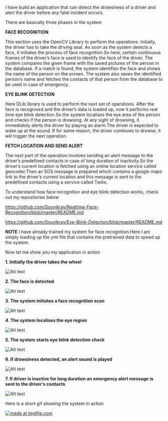 I have build an application that can detect the drowsiness of a driver and alert the driver before any fatal incident occurs.

There are basically three phases in the system

 **FACE RECOGNITION**
 
This section uses the OpenCV Library to perform the operations. Initially, the driver has to take the driving seat. As soon as the system detects a face, it initiates the process of face recognition.So here, certain continuous frames of the driver’s face is used to identify the face of the driver. The system compares the given frame with the saved pictures of the person in the database. If a match is found, the system identifies the face and shows the name of the person on the screen.
The system also saves the identified person’s name and fetches the contacts of that person from the database to be used in case of emergency.

**EYE BLINK DETECTION**

Here DLib library is used to perform the next set of operations. After the face is recognised and the driver’s data is loaded up, now it performs real time eye blink detection.So the system localises the eye area of the person and checks if the person is drowsing. At any sight of drowsing, it immediately alerts the driver by playing an alarm.The driver is expected to wake up at the sound. If for some reason, the driver continues to drowse, it will trigger the next operation.

**FETCH LOCATION AND SEND ALERT**

The next part of the operation involves sending an alert message to the driver’s predefined contacts in case of long duration of inactivity.So the driver’s current location is fetched using an online location service called geocoder.Then an SOS message is prepared which contains a google maps link to the driver’s current location and this message is sent to the predefined contacts using a service called Twilio.

To understand how face recognition and eye blink detection works, check out my repositories below

https://github.com/Souvikray/Realtime-Face-Recognition/blob/master/README.md

https://github.com/Souvikray/Eye-Blink-Detection/blob/master/README.md

**NOTE** I have already trained my system for face recognition.Here I am simply loading up the yml file that contains the pretrained data to speed up the system.

Now let me show you my application in action

**1. Initially the driver takes the wheel**

![Alt text](https://github.com/Souvikray/Drowsy-Driver-Alert-System/blob/master/screenshot1.jpg?raw=true "Optional Title")

**2. The face is detected**

![Alt text](https://github.com/Souvikray/Drowsy-Driver-Alert-System/blob/master/screenshot2.png?raw=true "Optional Title")

**3. The system initiates a face recognition scan**

![Alt text](https://github.com/Souvikray/Drowsy-Driver-Alert-System/blob/master/screenshot3.png?raw=true "Optional Title")

**4. The system localises the eye region**

![Alt text](https://github.com/Souvikray/Drowsy-Driver-Alert-System/blob/master/screenshot4.png?raw=true "Optional Title")

**5. The system starts eye blink detection check**

![Alt text](https://github.com/Souvikray/Drowsy-Driver-Alert-System/blob/master/screenshot5.png?raw=true "Optional Title")

**6. If drowsiness detected, an alert sound is played**

![Alt text](https://github.com/Souvikray/Drowsy-Driver-Alert-System/blob/master/screenshot6.png?raw=true "Optional Title")

**7. If driver is inactive for long duration an emergency alert message is sent to the driver’s contacts**

![Alt text](https://github.com/Souvikray/Drowsy-Driver-Alert-System/blob/master/screenshot7.png?raw=true "Optional Title")

Here is a short gif showing the system in action

<a href="https://imgflip.com/gif/2anma4"><img src="https://i.imgflip.com/2anma4.gif" title="made at imgflip.com"/></a>


